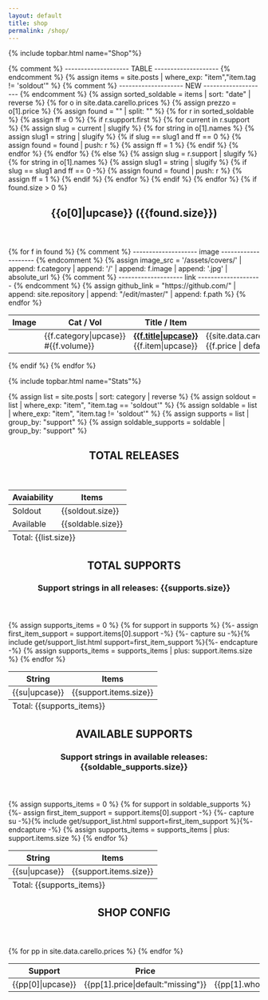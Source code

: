 ```yaml
---
layout: default
title: shop
permalink: /shop/
---
```


<section class="shop" markdown="1">
{% include topbar.html name="Shop"%}

{% comment %} -------------------- TABLE -------------------- {% endcomment %}
{% assign items = site.posts | where_exp: "item","item.tag != 'soldout'" %}
{% comment %} -------------------- NEW -------------------- {% endcomment %}
{% assign sorted_soldable = items | sort: "date" | reverse %}
{% for o in site.data.carello.prices %}
  {% assign prezzo = o[1].price %}
  {% assign found = "" | split: "" %}
  {% for r in sorted_soldable %}
    {% assign ff = 0 %}
    {% if r.support.first %}
      {% for current in r.support %}
        {% assign slug = current | slugify %}
        {% for string in o[1].names %}
          {% assign slug1 = string | slugify %}
          {% if slug == slug1 and ff == 0 %}
            {% assign found = found | push: r %}
            {% assign ff = 1 %}
          {% endif %}
        {% endfor %}
      {% endfor %}
    {% else %}
      {% assign slug = r.support | slugify %}
      {% for string in o[1].names %}
        {% assign slug1 = string | slugify %}
        {% if slug == slug1 and ff == 0 -%}
          {% assign found = found | push: r %}
          {% assign ff = 1 %}
        {% endif %}
      {% endfor %}
    {% endif %}
  {% endfor %}
  {% if found.size > 0 %}
<header>
  <h2>{{o[0]|upcase}} ({{found.size}})</h2>
</header>
<table id="elenco">
  <thead>
    <tr>
      <th>Image</th>
      <th>Cat / Vol</th>
      <th>Title / Item</th>
      <th>Price</th>
    </tr>
  </thead>
{% for f in found %}
  {% comment %} -------------------- image -------------------- {% endcomment %}
  {% assign image_src = '/assets/covers/' | append: f.category | append: '/' | append: f.image | append: '.jpg' | absolute_url %}
  {% comment %} -------------------- link -------------------- {% endcomment %}
  {% assign github_link = "https://github.com/" | append: site.repository | append: "/edit/master/" | append: f.path %}
  <tr>
    <td><img src="{{image_src}}" alt=""></td>
    <td>{{f.category|upcase}} #{{f.volume}}</td>
    <td data-title="true"><b><a href="{{f.url}}">{{f.title|upcase}}</a></b><br>{{f.item|upcase}}</td>
    <td>{{site.data.carello.currency.symbol}} {{f.price | default: prezzo}}</td>
    <td><a href="{{github_link}}">Edit</a></td>
  </tr>
{% endfor %}
</table>
  {% endif %}
{% endfor %}

{% include topbar.html name="Stats"%}

{% assign list = site.posts | sort: category | reverse %}
{% assign soldout = list | where_exp: "item", "item.tag == 'soldout'" %}
{% assign soldable = list | where_exp: "item", "item.tag != 'soldout'" %}
{% assign supports = list | group_by: "support" %}
{% assign soldable_supports = soldable | group_by: "support" %}


<header>
  <h2>TOTAL RELEASES</h2>
</header>

<table>
<thead>
  <tr>
    <th>Avaiability</th><th>Items</th>
  </tr>
</thead>
<tr>
  <td>Soldout</td><td>{{soldout.size}}</td>
</tr>
<tr>
  <td>Available</td><td>{{soldable.size}}</td>
</tr>
<tfoot>
  <tr>
    <td colspan="2">Total: {{list.size}}</td>
  </tr>
</tfoot>
</table>

<header>
  <h2>TOTAL SUPPORTS</h2>
  <h3>Support strings in all releases: {{supports.size}}</h3>
</header>

<table>
  <thead>
    <tr>
      <th>String</th><th>Items</th>
    </tr>
  </thead>
{% assign supports_items = 0 %}
{% for support in supports %}<tr>
  {%- assign first_item_support = support.items[0].support -%}
  {%- capture su -%}{% include get/support_list.html support=first_item_support %}{%- endcapture -%}
  <td>{{su|upcase}}</td><td>{{support.items.size}}</td>
</tr>{% assign supports_items = supports_items | plus: support.items.size %}
{% endfor %}
<tfoot>
  <tr>
    <td colspan="2">Total: {{supports_items}}</td>
  </tr>
</tfoot>
</table>

<header>
  <h2>AVAILABLE SUPPORTS</h2>
  <h3>Support strings in available releases: {{soldable_supports.size}}</h3>
</header>


<table>
<thead>
  <tr>
    <th>String</th><th>Items</th>
  </tr>
</thead>
{% assign supports_items = 0 %}
{% for support in soldable_supports %}<tr>
  {%- assign first_item_support = support.items[0].support -%}
  {%- capture su -%}{% include get/support_list.html support=first_item_support %}{%- endcapture -%}
  <td>{{su|upcase}}</td><td>{{support.items.size}}</td>
</tr>{% assign supports_items = supports_items | plus: support.items.size %}
{% endfor %}
<tfoot>
  <tr>
    <td colspan="2">Total: {{supports_items}}</td>
  </tr>
</tfoot>
</table>

<header>
  <h2>SHOP CONFIG</h2>
</header>
<table>
  <thead>
    <tr>
      <th>Support</th>
      <th>Price</th>
      <th>Wholesale</th>
    </tr>
  </thead>
  {% for pp in site.data.carello.prices %}
    <tr>
      <td>{{pp[0]|upcase}}</td>
      <td>{{pp[1].price|default:"missing"}}</td>
      <td>{{pp[1].wholesale|default:"missing"}}</td>
    </tr>
  {% endfor %}
</table>

</section>